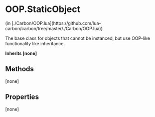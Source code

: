<link href="../../style.css" rel="stylesheet" type="text/css"/>
<h1 class="class-title">OOP.StaticObject</h1>
<span class="file-link">(in [./Carbon/OOP.lua](https://github.com/lua-carbon/carbon/tree/master/./Carbon/OOP.lua))</span><br/>

The base class for objects that cannot be instanced, but use OOP-like functionality like inheritance.

**Inherits [none]**

## Methods
[none]

## Properties
[none]
